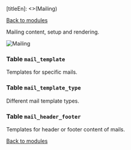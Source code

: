 [titleEn]: <>(Mailing)

[Back to modules](./../10-modules.md)

Mailing content, setup and rendering.

![Mailing](./dist/erd-shopware-core-content-mailtemplate.png)


### Table `mail_template`

Templates for specific mails.


### Table `mail_template_type`

Different mail template types.


### Table `mail_header_footer`

Templates for header or footer content of mails.


[Back to modules](./../10-modules.md)
